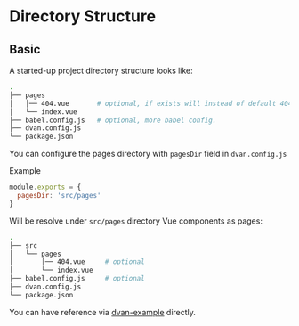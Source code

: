 # Directory Structure

## Basic

A started-up project directory structure looks like:
```bash
.
├── pages
│   │── 404.vue       # optional, if exists will instead of default 404 page.
│   └── index.vue
├── babel.config.js   # optional, more babel config.
├── dvan.config.js
└── package.json
```

You can configure the pages directory with `pagesDir` field in `dvan.config.js`

Example

```js
module.exports = {
  pagesDir: 'src/pages'
}
```

Will be resolve under `src/pages` directory Vue components as pages:

```bash
.
├── src
│   └── pages
│       │── 404.vue     # optional
│       └── index.vue
├── babel.config.js     # optional
├── dvan.config.js
└── package.json
```

You can have reference via [dvan-example](https://github.com/dvanjs/dvan-example) directly.
